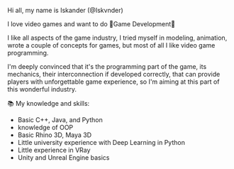 Hi all, my name is Iskander (@Iskvnder)

I love video games and want to do 🖤Game Development🖤

I like all aspects of the game industry, I tried myself in modeling, animation, wrote a couple of concepts for games,
but most of all I like video game programming. 

I'm deeply convinced that it's the programming part of the game, its mechanics,
their interconnection if developed correctly, that can provide players with unforgettable game experience,
so I'm aiming at this part of this wonderful industry.

📚 My knowledge and skills:
- Basic C++, Java, and Python
- knowledge of OOP
- Basic Rhino 3D, Maya 3D
- Little university experience with Deep Learning in Python
- Little experience in VRay
- Unity and Unreal Engine basics
